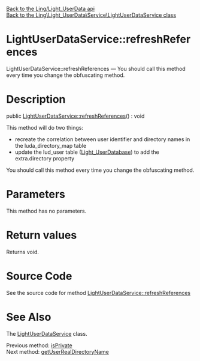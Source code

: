 [Back to the Ling/Light_UserData api](https://github.com/lingtalfi/Light_UserData/blob/master/doc/api/Ling/Light_UserData.md)<br>
[Back to the Ling\Light_UserData\Service\LightUserDataService class](https://github.com/lingtalfi/Light_UserData/blob/master/doc/api/Ling/Light_UserData/Service/LightUserDataService.md)


LightUserDataService::refreshReferences
================



LightUserDataService::refreshReferences — You should call this method every time you change the obfuscating method.




Description
================


public [LightUserDataService::refreshReferences](https://github.com/lingtalfi/Light_UserData/blob/master/doc/api/Ling/Light_UserData/Service/LightUserDataService/refreshReferences.md)() : void




This method will do two things:

- recreate the correlation between user identifier and directory names in the luda_directory_map table
- update the lud_user table ([Light_UserDatabase](https://github.com/lingtalfi/Light_UserDatabase)) to add the extra.directory property

You should call this method every time you change the obfuscating method.




Parameters
================

This method has no parameters.


Return values
================

Returns void.








Source Code
===========
See the source code for method [LightUserDataService::refreshReferences](https://github.com/lingtalfi/Light_UserData/blob/master/Service/LightUserDataService.php#L435-L480)


See Also
================

The [LightUserDataService](https://github.com/lingtalfi/Light_UserData/blob/master/doc/api/Ling/Light_UserData/Service/LightUserDataService.md) class.

Previous method: [isPrivate](https://github.com/lingtalfi/Light_UserData/blob/master/doc/api/Ling/Light_UserData/Service/LightUserDataService/isPrivate.md)<br>Next method: [getUserRealDirectoryName](https://github.com/lingtalfi/Light_UserData/blob/master/doc/api/Ling/Light_UserData/Service/LightUserDataService/getUserRealDirectoryName.md)<br>

